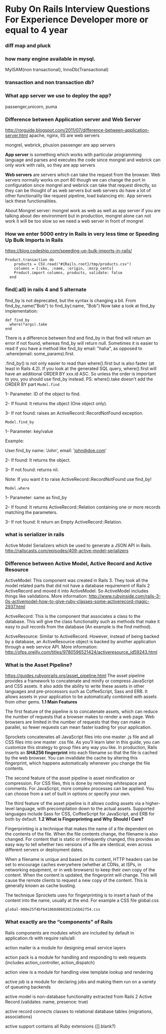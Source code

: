 # Ruby On Rails Interview Questions For Experience Developer more or equal to 4 year
### diff map and pluck
### how many engine available in mysql.
MyISAM(non transactional), InnoDb(Transactional)
### transaction and non transaction db?
### What app server we use to deploy the app?
passenger,unicorn, puma
### Difference between Application server and Web Server 
http://rorguide.blogspot.com/2011/07/difference-between-application-server.html
apache, nginx, IIS are web servers

mongrel, webrick, phusion passenger are app servers

<b>App server</b> is something which works with particular programming language and parses and executes the code
since mongrel and webrick can only work with rails, so they are app servers

<b>Web servers</b> are servers which can take the request from the browser.
Web servers normally works on port 80 though we can change the port in configuration
since mongrel and webrick can take that request directly, so they can be thought of as web servers but web servers do have a lot of other functionality like request pipeline, load balancing etc.
App servers lack these functionalities.

About Mongrel server:
mongrel work as web as well as app server if you are talking about dev environment
but in production, mongrel alone can not work it will be too slow
so we need a web server in front of mongrel
### How we enter 5000 entry in Rails in very less time or Speeding Up Bulk Imports in Rails
https://blog.codeship.com/speeding-up-bulk-imports-in-rails/
```
Product.transaction do
    products = CSV.read("#{Rails.root}/tmp/products.csv")
    columns = [:sku, :name, :origin, :msrp_cents]
    Product.import columns, products, validate: false
  end
```
### find(:all) in rails 4 and 5 alternate
find_by is not deprecated, but the syntax is changing a bit. From find_by_name("Bob") to find_by(:name, "Bob")
Now take a look at find_by implementation:
```
def find_by
  where(*args).take
end
```
There is a difference between find and find_by in that find will return an error if not found, whereas find_by will return null.
Sometimes it is easier to read if you have a method like find_by email: "haha", as opposed to .where(email: some_params).first.

.find_by() is not only easier to read than where().first but is also faster (at least in Rails 4.2). If you look at the generated SQL query, where().first will have an additional ORDER BY xxx.id ASC. So unless the order is important to you, you should use find_by instead. PS: where().take doesn't add the ORDER BY part
```Model.find```

1- Parameter: ID of the object to find.

2- If found: It returns the object (One object only).

3- If not found: raises an ActiveRecord::RecordNotFound exception.
```
Model.find_by
```
1- Parameter: key/value

Example:

User.find_by name: 'John', email: 'john@doe.com'

2- If found: It returns the object.

3- If not found: returns nil.

Note: If you want it to raise ActiveRecord::RecordNotFound use find_by!
```
Model.where
```
1- Parameter: same as find_by

2- If found: It returns ActiveRecord::Relation containing one or more records matching the parameters.

3- If not found: It return an Empty ActiveRecord::Relation.

### what is serializer in rails
Active Model Serializers which be used to generate a JSON API in Rails.
http://railscasts.com/episodes/409-active-model-serializers
### Difference between Active Model, Active Record and Active Resource
ActiveModel: This component was created in Rails 3. They took all the model related parts that did not have a database requirement of Rails 2 ActiveRecord and moved it into ActiveModel. So ActiveModel includes things like validations. More information: http://www.rubyinside.com/rails-3-0s-activemodel-how-to-give-ruby-classes-some-activerecord-magic-2937.html

ActiveRecord: This is the component that associates a class to the database. This will give the class functionality such as methods that make it easy to pull records from the database (An example is the find method).

ActiveResource: Similar to ActiveRecord. However, instead of being backed by a database, an ActiveResource object is backed by another application through a web service API. More information: http://ofps.oreilly.com/titles/9780596521424/activeresource_id59243.html
### What is the Asset Pipeline?
https://guides.rubyonrails.org/asset_pipeline.html
The asset pipeline provides a framework to concatenate and minify or compress JavaScript and CSS assets. It also adds the ability to write these assets in other languages and pre-processors such as CoffeeScript, Sass and ERB. It allows assets in your application to be automatically combined with assets from other gems.
<b>1.1 Main Features</b>

The first feature of the pipeline is to concatenate assets, which can reduce the number of requests that a browser makes to render a web page. Web browsers are limited in the number of requests that they can make in parallel, so fewer requests can mean faster loading for your application.

Sprockets concatenates all JavaScript files into one master .js file and all CSS files into one master .css file. As you'll learn later in this guide, you can customize this strategy to group files any way you like. In production, Rails inserts an <b>SHA256 fingerprint</b> into each filename so that the file is cached by the web browser. You can invalidate the cache by altering this fingerprint, which happens automatically whenever you change the file contents.

The second feature of the asset pipeline is asset minification or compression. For CSS files, this is done by removing whitespace and comments. For JavaScript, more complex processes can be applied. You can choose from a set of built in options or specify your own.

The third feature of the asset pipeline is it allows coding assets via a higher-level language, with precompilation down to the actual assets. Supported languages include Sass for CSS, CoffeeScript for JavaScript, and ERB for both by default.
<b>1.2 What is Fingerprinting and Why Should I Care?</b>

Fingerprinting is a technique that makes the name of a file dependent on the contents of the file. When the file contents change, the filename is also changed. For content that is static or infrequently changed, this provides an easy way to tell whether two versions of a file are identical, even across different servers or deployment dates.

When a filename is unique and based on its content, HTTP headers can be set to encourage caches everywhere (whether at CDNs, at ISPs, in networking equipment, or in web browsers) to keep their own copy of the content. When the content is updated, the fingerprint will change. This will cause the remote clients to request a new copy of the content. This is generally known as cache busting.

The technique Sprockets uses for fingerprinting is to insert a hash of the content into the name, usually at the end. For example a CSS file global.css
```
global-908e25f4bf641868d8683022a5b62f54.css
```
### What exactly are the “components” of Rails 
Rails components are modules which are included by default in application.rb with require rails/all:

action mailer is a module for designing email service layers

action pack is a module for handling and responding to web requests (includes action_controller, action_dispatch)

action view is a module for handling view template lookup and rendering

active job is a module for declaring jobs and making them run on a variety of queueing backends

active model is non-database functionality extracted from Rails 2 Active Record (validates :name, presence: true)

active record connects classes to relational database tables (migrations, associations)

active support contains all Ruby extensions ([].blank?)


